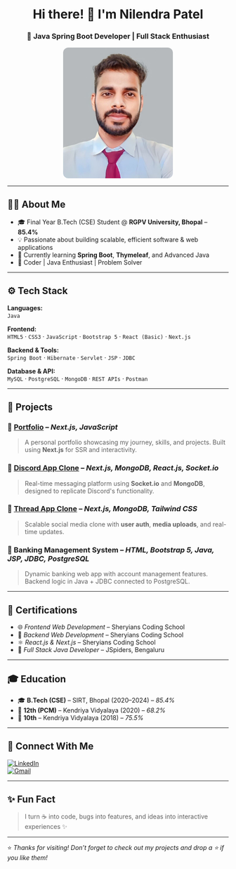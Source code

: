 <h1 align="center">Hi there! 👋 I'm Nilendra Patel</h1>
<h3 align="center">🚀 Java Spring Boot Developer | Full Stack Enthusiast</h3>

<p align="center">
  <img src="./Nilendra Patel Photo.jpg" width="250" alt="Nilendra Patel" style="border-radius: 12px;" />
</p>

---

## 🧑‍💻 About Me

- 🎓 Final Year B.Tech (CSE) Student @ **RGPV University, Bhopal** – **85.4%**
- 💡 Passionate about building scalable, efficient software & web applications
- 🔭 Currently learning **Spring Boot**, **Thymeleaf**, and Advanced Java
- 🧰 Coder | Java Enthusiast | Problem Solver

---

## ⚙️ Tech Stack

**Languages:**  
`Java`

**Frontend:**  
`HTML5` · `CSS3` · `JavaScript` · `Bootstrap 5` · `React (Basic)` · `Next.js`

**Backend & Tools:**  
`Spring Boot` · `Hibernate` · `Servlet` · `JSP` · `JDBC`

**Database & API:**  
`MySQL` · `PostgreSQL` · `MongoDB` · `REST APIs` · `Postman`

---

## 🚀 Projects

### 📌 [Portfolio](https://github.com/nilendrapatel1317/Portfolio-2025) – *Next.js, JavaScript*
> A personal portfolio showcasing my journey, skills, and projects. Built using **Next.js** for SSR and interactivity.

### 📌 [Discord App Clone](https://github.com/nilendrapatel1317/Discord-Clone-Next.js-App) – *Next.js, MongoDB, React.js, Socket.io*
> Real-time messaging platform using **Socket.io** and **MongoDB**, designed to replicate Discord's functionality.

### 📌 [Thread App Clone](https://github.com/nilendrapatel1317/Thread-Clone-Next.js-App) – *Next.js, MongoDB, Tailwind CSS*
> Scalable social media clone with **user auth**, **media uploads**, and real-time updates.

### 📌 Banking Management System – *HTML, Bootstrap 5, Java, JSP, JDBC, PostgreSQL*
> Dynamic banking web app with account management features. Backend logic in Java + JDBC connected to PostgreSQL.

---

## 📜 Certifications

- 🌐 *Frontend Web Development* – Sheryians Coding School  
- 🔧 *Backend Web Development* – Sheryians Coding School  
- ⚛️ *React.js & Next.js* – Sheryians Coding School  
- 🧩 *Full Stack Java Developer* – JSpiders, Bengaluru  

---

## 🎓 Education

- 🎓 **B.Tech (CSE)** – SIRT, Bhopal (2020–2024) – *85.4%*
- 🏫 **12th (PCM)** – Kendriya Vidyalaya (2020) – *68.2%*
- 🏫 **10th** – Kendriya Vidyalaya (2018) – *75.5%*

---

## 🤝 Connect With Me

[![LinkedIn](https://img.shields.io/badge/-LinkedIn-blue?style=flat-square&logo=linkedin)](https://www.linkedin.com/in/nilendrapatel1317/)  
[![Gmail](https://img.shields.io/badge/-Gmail-red?style=flat-square&logo=gmail&logoColor=white)](mailto:nilendraatel1317@email.com)

---

## ✨ Fun Fact

> I turn ☕ into code, bugs into features, and ideas into interactive experiences ✨

---

⭐ _Thanks for visiting! Don’t forget to check out my projects and drop a ⭐ if you like them!_
